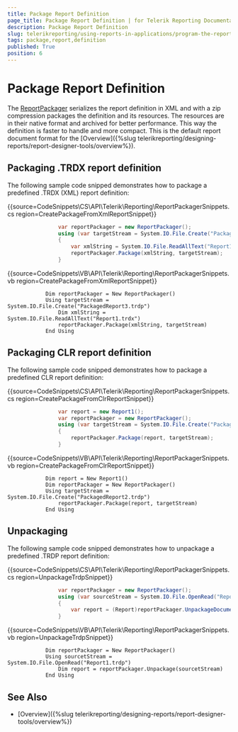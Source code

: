 ```yaml
---
title: Package Report Definition
page_title: Package Report Definition | for Telerik Reporting Documentation
description: Package Report Definition
slug: telerikreporting/using-reports-in-applications/program-the-report-definition/package-report-definition
tags: package,report,definition
published: True
position: 6
---
```


# Package Report Definition



The  [ReportPackager](/reporting/api/Telerik.Reporting.ReportPackager)          serializes the report definition in XML and with a zip compression packages the definition and its resources.         The resources are in their native format and archived for better performance.         This way the definition is faster to handle and more compact.         This is the default report document format for the [Overview]({%slug telerikreporting/designing-reports/report-designer-tools/overview%}).       

## Packaging .TRDX report definition

The following sample code snipped demonstrates how to package a predefined .TRDX (XML) report definition:

{{source=CodeSnippets\CS\API\Telerik\Reporting\ReportPackagerSnippets.cs region=CreatePackageFromXmlReportSnippet}}
````C#
	            var reportPackager = new ReportPackager();
	            using (var targetStream = System.IO.File.Create("PackagedReport2.trdp"))
	            {
	                var xmlString = System.IO.File.ReadAllText("Report1.trdx");
	                reportPackager.Package(xmlString, targetStream);
	            }
````
{{source=CodeSnippets\VB\API\Telerik\Reporting\ReportPackagerSnippets.vb region=CreatePackageFromXmlReportSnippet}}
````VB
	        Dim reportPackager = New ReportPackager()
	        Using targetStream = System.IO.File.Create("PackagedReport3.trdp")
	            Dim xmlString = System.IO.File.ReadAllText("Report1.trdx")
	            reportPackager.Package(xmlString, targetStream)
	        End Using
````



## Packaging CLR report definition

The following sample code snipped demonstrates how to package a predefined CLR report definition:

{{source=CodeSnippets\CS\API\Telerik\Reporting\ReportPackagerSnippets.cs region=CreatePackageFromClrReportSnippet}}
````C#
	            var report = new Report1();
	            var reportPackager = new ReportPackager();
	            using (var targetStream = System.IO.File.Create("PackageReport1.trdp"))
	            {
	                reportPackager.Package(report, targetStream);
	            }
````
{{source=CodeSnippets\VB\API\Telerik\Reporting\ReportPackagerSnippets.vb region=CreatePackageFromClrReportSnippet}}
````VB
	        Dim report = New Report1()
	        Dim reportPackager = New ReportPackager()
	        Using targetStream = System.IO.File.Create("PackagedReport2.trdp")
	            reportPackager.Package(report, targetStream)
	        End Using
````



## Unpackaging

The following sample code snipped demonstrates how to unpackage a predefined .TRDP report definition:

{{source=CodeSnippets\CS\API\Telerik\Reporting\ReportPackagerSnippets.cs region=UnpackageTrdpSnippet}}
````C#
	            var reportPackager = new ReportPackager();
	            using (var sourceStream = System.IO.File.OpenRead("Report1.trdp"))
	            {
	                var report = (Report)reportPackager.UnpackageDocument(sourceStream);
	            }
````
{{source=CodeSnippets\VB\API\Telerik\Reporting\ReportPackagerSnippets.vb region=UnpackageTrdpSnippet}}
````VB
	        Dim reportPackager = New ReportPackager()
	        Using sourcetStream = System.IO.File.OpenRead("Report1.trdp")
	            Dim report = reportPackager.Unpackage(sourcetStream)
	        End Using
````



## See Also


 * [Overview]({%slug telerikreporting/designing-reports/report-designer-tools/overview%})
